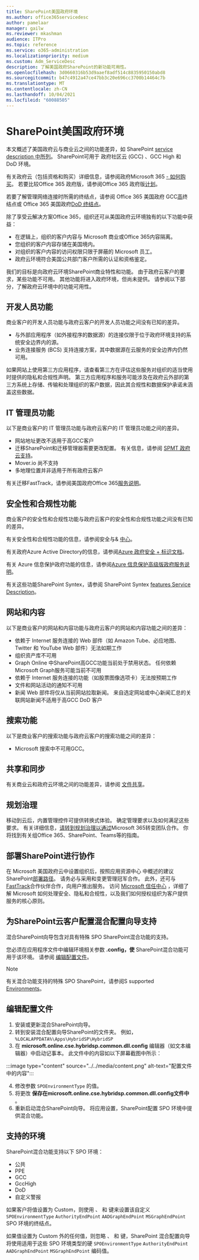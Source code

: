 ```yaml
---
title: SharePoint美国政府环境
ms.author: office365servicedesc
author: pamelaar
manager: gailw
ms.reviewer: mkashman
audience: ITPro
ms.topic: reference
ms.service: o365-administration
ms.localizationpriority: medium
ms.custom: Adm_ServiceDesc
description: 了解美国政府SharePoint的新功能可用性。
ms.openlocfilehash: 3d0660316b53d9aaef8adf514c8835950150abd8
ms.sourcegitcommit: b47c4912a47ce47bb3c20e696cc3700b14464c7b
ms.translationtype: MT
ms.contentlocale: zh-CN
ms.lasthandoff: 10/04/2021
ms.locfileid: "60088505"
---
```

# <a name="sharepoint-for-us-government-environments"></a>SharePoint美国政府环境

本文概述了美国政府云与商业云之间的功能差异，如 SharePoint [service description 中所列](../../sharepoint-online-service-description/sharepoint-online-service-description.md)。 SharePoint可用于 政府社区云 (GCC) 、GCC High 和 DoD 环境。 

有关政府云（包括资格和购买）详细信息，请参阅政府Microsoft 365 [- 如何购买](./microsoft-365-government-how-to-buy.md)。 若要比较Office 365 政府版，请参阅Office 365 政府版[计划](https://www.microsoft.com/microsoft-365/government/compare-office-365-government-plans?rtc=1#EligibilityRequirements)。

若要了解管理网络连接时所需的终结点，请参阅 Office 365 美国政府 GCC[高](/office365/enterprise/office-365-u-s-government-gcc-high-endpoints#sharepoint-online-and-onedrive-for-business)终结点或 Office 365 美国政府[DoD 终结点](/office365/enterprise/office-365-u-s-government-dod-endpoints#sharepoint-online-and-onedrive-for-business)。

除了享受云解决方案Office 365，组织还可从美国政府云环境独有的以下功能中获益：

-   在逻辑上，组织的客户内容与 Microsoft 商业或Office 365内容隔离。
-   您组织的客户内容存储在美国境内。
-   对组织的客户内容的访问权限只限于屏蔽的 Microsoft 员工。
-   政府云环境符合美国公共部门客户所需的认证和资格鉴定。

我们的目标是向政府云环境SharePoint商业特性和功能。 由于政府云客户的要求，某些功能不可用。 其他功能将进入政府环境，但尚未提供。 请参阅以下部分，了解政府云环境中的功能可用性。

## <a name="developer-features"></a>开发人员功能

商业客户的开发人员功能与政府云客户的开发人员功能之间没有已知的差异。

- 与外部应用程序（如外接程序的数据源）的连接仅限于位于政府环境支持的系统安全边界内的源。
- 业务连接服务 (BCS) 支持连接方案，其中数据源在云服务的安全边界内仍然可用。

如果网站上使用第三方应用程序，请查看第三方在评估这些服务对组织的适当使用时提供的隐私和合规性声明。 第三方应用程序和服务可能涉及在政府云外部的第三方系统上存储、传输和处理组织的客户数据，因此其合规性和数据保护承诺未涵盖这些数据。 

## <a name="it-admin-features"></a>IT 管理员功能

以下是商业客户的 IT 管理员功能与政府云客户的 IT 管理员功能之间的差异。

- 网站地址更改不适用于高GCC客户
- 迁移SharePoint和迁移管理器需要更改配置。 有关信息，请参阅 [SPMT 政府云支持](/sharepointmigration/spmt-install-issues#government-cloud-support)。
- Mover.io 尚不支持
- 多地理位置并非适用于所有政府云客户

有关迁移FastTrack，请参阅美国政府Office 365[服务说明](./office-365-us-government.md#data-migrations-performed-by-fasttrack)。

## <a name="security-and-compliance-features"></a>安全性和合规性功能

商业客户的安全性和合规性功能与政府云客户的安全性和合规性功能之间没有已知的差异。

有关安全性和合规性功能的信息，请参阅安全与& [中心](../office-365-securitycompliance-center.md)。

有关政府Azure Active Directory的信息，请参阅[Azure 政府安全 + 标识文档](/azure/azure-government/documentation-government-services-securityandidentity#azure-active-directory)。 

有关 Azure 信息保护政府功能的信息，请参阅[Azure 信息保护高级版政府服务说明](/enterprise-mobility-security/solutions/ems-aip-premium-govt-service-description)。 

有关这些功能SharePoint Syntex，请参阅 SharePoint Syntex [features Service Description](/office365/servicedescriptions/sharepoint-syntex-service-description/sharepoint-syntex-features)。

## <a name="sites-and-content"></a>网站和内容

以下是商业客户的网站和内容功能与政府云客户的网站和内容功能之间的差异：

- 依赖于 Internet 服务连接的 Web 部件（如 Amazon Tube、必应地图、Twitter 和 YouTube Web 部件）无法如期工作
- 组织资产库不可用
- Graph Online 中SharePoint高GCC功能当前处于禁用状态。 任何依赖 Microsoft Graph服务可能当前不可用
- 依赖于 Internet 服务连接的功能（如股票图像选项卡）无法按预期工作
- 文件和网站活动的通知不可用
- 新闻 Web 部件将仅从当前网站拉取新闻。 来自选定网站或中心新闻汇总的关联网站新闻不适用于高GCC DoD 客户

## <a name="search-features"></a>搜索功能

以下是商业客户的搜索功能与政府云客户的搜索功能之间的差异：

- Microsoft 搜索中不可用GCC。

## <a name="sharing-and-sync"></a>共享和同步

有关商业云和政府云环境之间的功能差异，请参阅 [文件共享](./gcc-high-and-dod.md#file-sharing)。

## <a name="plan-for-governance"></a>规划治理

移动到云后，内置管理控件可提供转换式体验。 确定管理要求以及如何满足这些要求。 有关详细信息，[请转到规划治理以通过](https://resources.techcommunity.microsoft.com/teamwork-governance/)Microsoft 365转变团队合作。 你将找到有关组Office 365、SharePoint、Teams等的指南。

## <a name="deploy-sharepoint-for-collaboration"></a>部署SharePoint进行协作

在 Microsoft 美国政府云中设置组织后，按照应用资源中心 中概述的建议SharePoint[部署路径](https://resources.techcommunity.microsoft.com/resources/SharePoint-adoption/)。 请务必与采用和变更管理冠军合作。
此外，还可与[FastTrack](https://www.microsoft.com/fasttrack)合作伙伴合作，向用户推出服务。
访问 [Microsoft 信任中心](https://www.microsoft.com/trust-center) ，详细了解 Microsoft 如何处理安全、隐私和合规性，以及我们如何授权组织为客户提供服务的核心原则。

## <a name="configuring-sharepoint-hybrid-configuration-wizard-support-for-all-government-cloud-customers"></a>为SharePoint云客户配置混合配置向导支持

混合SharePoint向导包含对具有特殊 SPO SharePoint混合功能的支持。

您必须在应用程序文件中编辑环境相关参数 **.config，使** SharePoint混合功能可用于该环境。 请参阅 [编辑配置文件](#editing-configuration-file)。

> [!NOTE]
> 有关混合功能支持的特殊 SPO SharePoint，请参阅S supported [Environments](#supported-environments)。

## <a name="editing-configuration-file"></a>编辑配置文件

1. 安装或更新混合SharePoint向导。
2. 转到安装混合配置向导SharePoint的文件夹。 例如，`%LOCALAPPDATA%\Apps\HybridSP\HybridSP`
3. 在 **microsoft.online.cse.hybridsp.common.dll.config** 编辑器（如文本编辑器）中启动记事本。
此文件中的内容如以下屏幕截图中所示：

:::image type="content" source="../../media/content.png" alt-text="配置文件中的内容":::

4. 修改参数 `SPOEnvironmentType` 的值。
5. 将更改 **保存在microsoft.online.cse.hybridsp.common.dll.config文件中** 。
6. 重新启动混合SharePoint向导。
   将应用设置，SharePoint配置 SPO 环境中提供混合功能。

## <a name="supported-environments"></a>支持的环境

SharePoint混合功能支持以下 SPO 环境：

- 公共
- PPE
- GCC
- GccHigh
- DoD
- 自定义警报

如果客户将值设置为 Custom，则使用 、 和 键来设置该自定义 `SPOEnvironmentType`  `AuthorityEndPoint` `AADGraphEndPoint` `MSGraphEndPoint` SPO 环境的终结点。

如果值设置为 Custom 外的任何值，则忽略 、 和 键，SharePoint 混合配置向导将使用适用于这些 SPO 环境类型的硬 `SPOEnvironmentType`  `AuthorityEndPoint` `AADGraphEndPoint` `MSGraphEndPoint` 编码值。
